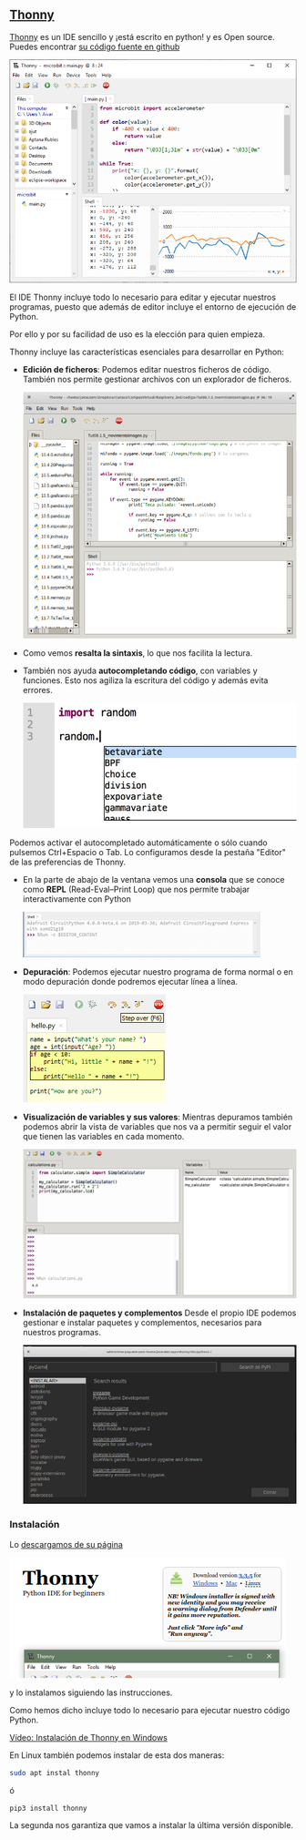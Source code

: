 ## [Thonny](https://thonny.org/)

[Thonny](https://thonny.org) es un IDE sencillo y ¡está escrito en python! y es Open source. Puedes encontrar [su código fuente en github](https://github.com/thonny/thonny)

![](./images/ThonnyChart.png)

El IDE Thonny incluye todo lo necesario para editar y ejecutar nuestros programas, puesto que además de editor incluye el entorno de ejecución de Python. 

Por ello y por su facilidad de uso es la elección para quien empieza.

Thonny incluye las características esenciales para desarrollar en Python:

* **Edición de ficheros**: Podemos editar nuestros ficheros de código. También nos permite gestionar archivos con un explorador de ficheros.

    ![](./images/ThonnyEditor.png)

* Como vemos **resalta la sintaxis**, lo que nos facilita la lectura.

* También nos ayuda **autocompletando código**, con variables y funciones. Esto nos agiliza la escritura del código y además  evita errores.

    ![Autocompletado](./images/AutoCompletado.png)

Podemos activar el autocompletado automáticamente o sólo cuando pulsemos Ctrl+Espacio o Tab. Lo configuramos desde la pestaña "Editor" de las preferencias de Thonny.


* En la parte de abajo de la ventana vemos una **consola** que se conoce como **REPL** (Read-Eval–Print Loop) que nos permite trabajar interactivamente con Python

    ![REPL](./images/repl.png)

* **Depuración**: Podemos ejecutar nuestro programa de forma normal o en modo depuración donde podremos ejecutar línea a línea.

    ![Depuración](./images/step_by_step.png)

* **Visualización de variables y sus valores**: Mientras depuramos también podemos abrir la vista de variables que nos va a permitir seguir el valor que tienen las variables en cada momento.

    ![Vista de Variables en Depuración](./images/DepuracionVariables.png)

* **Instalación de paquetes y complementos** Desde el propio IDE podemos gestionar e instalar paquetes y complementos, necesarios para nuestros programas.

    ![](./images/InstalacionPaquetesThonny.png)


### Instalación

Lo [descargamos de su página](https://thonny.org/)

![Descarga de Thonny](./images/InsalacionThonny.png)

y lo instalamos siguiendo las instrucciones. 

Como hemos dicho incluye todo lo necesario para ejecutar nuestro código Python.

[Vídeo: Instalación de Thonny en Windows](https://drive.google.com/file/d/1XbKdffA5J6Cxl-TwiLnrw0qX0_ys577o/view?usp=sharing)

En Linux también podemos instalar de esta dos maneras:

```sh
sudo apt instal thonny
```
ó

```sh
pip3 install thonny
```

La segunda nos garantiza que vamos a instalar la última versión disponible.
